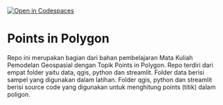 [![Open in Codespaces](https://classroom.github.com/assets/launch-codespace-f4981d0f882b2a3f0472912d15f9806d57e124e0fc890972558857b51b24a6f9.svg)](https://classroom.github.com/open-in-codespaces?assignment_repo_id=10308584)
# Points in Polygon
Repo ini merupakan bagian dari bahan pembelajaran Mata Kuliah Pemodelan Geospasial dengan Topik Points in Polygon. 
Repo terdiri dari empat folder yaitu data, qgis, python dan streamlit. 
Folder data berisi sampel yang digunakan dalam latihan. 
Folder qgis, python dan streamlit berisi source code yang digunakan untuk menghitung points (titik) dalam poligon.
